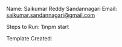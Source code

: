 Name: Saikumar Reddy Sandannagari
Email: saikumar.sandannagari@gmail.com


Steps to Run:
1)npm start


Template Created:

